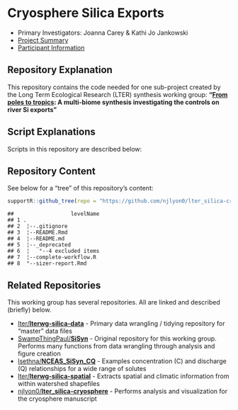 
# Cryosphere Silica Exports

- Primary Investigators: Joanna Carey & Kathi Jo Jankowski
- [Project
  Summary](https://lternet.edu/working-groups/river-si-exports/)
- [Participant Information](https://www.nceas.ucsb.edu/projects/12816)

## Repository Explanation

This repository contains the code needed for one sub-project created by
the Long Term Ecological Research (LTER) synthesis working group:
**“[From poles to
tropics](https://www.nceas.ucsb.edu/workinggroups/lter-si-exports): A
multi-biome synthesis investigating the controls on river Si exports”**

## Script Explanations

Scripts in this repository are described below:

## Repository Content

See below for a “tree” of this repository’s content:

``` r
supportR::github_tree(repo = "https://github.com/njlyon0/lter_silica-cryosphere", exclude = "_deprecated")
```

    ##                  levelName
    ## 1 .                       
    ## 2  ¦--.gitignore          
    ## 3  ¦--README.Rmd          
    ## 4  ¦--README.md           
    ## 5  ¦--_deprecated         
    ## 6  ¦   °--4 excluded items
    ## 7  ¦--complete-workflow.R 
    ## 8  °--sizer-report.Rmd

## Related Repositories

This working group has several repositories. All are linked and
described (briefly) below.

- [lter/**lterwg-silica-data**](https://github.com/lter/lterwg-silica-data) -
  Primary data wrangling / tidying repository for “master” data files
- [SwampThingPaul/**SiSyn**](https://github.com/SwampThingPaul/SiSyn) -
  Original repository for this working group. Performs many functions
  from data wrangling through analysis and figure creation
- [lsethna/**NCEAS_SiSyn_CQ**](https://github.com/lsethna/NCEAS_SiSyn_CQ) -
  Examples concentration (C) and discharge (Q) relationships for a wide
  range of solutes
- [lter/**lterwg-silica-spatial**](https://github.com/lter/lterwg-silica-spatial) -
  Extracts spatial and climatic information from within watershed
  shapefiles
- [njlyon0/**lter_silica-cryosphere**](https://github.com/njlyon0/lter_silica-cryosphere) -
  Performs analysis and visualization for the cryosphere manuscript
